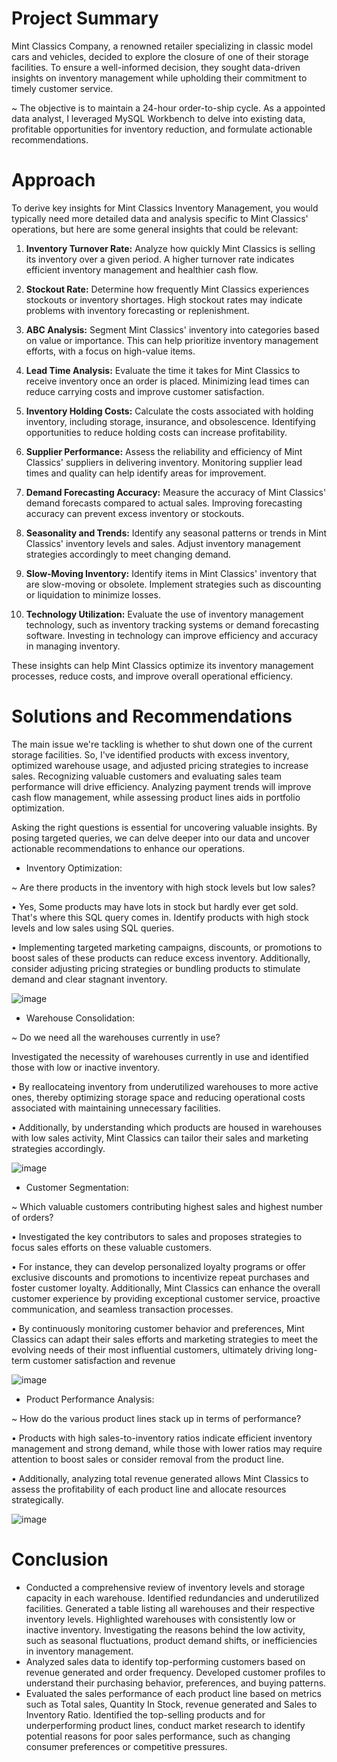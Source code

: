 # Project Summary
Mint Classics Company, a renowned retailer specializing in classic model cars and vehicles, decided to explore the closure of one of their storage facilities. To ensure a well-informed decision, they sought data-driven insights on inventory management while upholding their commitment to timely customer service. 

~ The objective is to maintain a 24-hour order-to-ship cycle. As a appointed data analyst, I leveraged MySQL Workbench to delve into existing data, profitable opportunities for inventory reduction, and formulate actionable recommendations.

# Approach 
To derive key insights for Mint Classics Inventory Management, you would typically need more detailed data and analysis specific to Mint Classics' operations, but here are some general insights that could be relevant:

1. **Inventory Turnover Rate:** Analyze how quickly Mint Classics is selling its inventory over a given period. A higher turnover rate indicates efficient inventory management and healthier cash flow.

2. **Stockout Rate:** Determine how frequently Mint Classics experiences stockouts or inventory shortages. High stockout rates may indicate problems with inventory forecasting or replenishment.

3. **ABC Analysis:** Segment Mint Classics' inventory into categories based on value or importance. This can help prioritize inventory management efforts, with a focus on high-value items.

4. **Lead Time Analysis:** Evaluate the time it takes for Mint Classics to receive inventory once an order is placed. Minimizing lead times can reduce carrying costs and improve customer satisfaction.

5. **Inventory Holding Costs:** Calculate the costs associated with holding inventory, including storage, insurance, and obsolescence. Identifying opportunities to reduce holding costs can increase profitability.

6. **Supplier Performance:** Assess the reliability and efficiency of Mint Classics' suppliers in delivering inventory. Monitoring supplier lead times and quality can help identify areas for improvement.

7. **Demand Forecasting Accuracy:** Measure the accuracy of Mint Classics' demand forecasts compared to actual sales. Improving forecasting accuracy can prevent excess inventory or stockouts.

8. **Seasonality and Trends:** Identify any seasonal patterns or trends in Mint Classics' inventory levels and sales. Adjust inventory management strategies accordingly to meet changing demand.

9. **Slow-Moving Inventory:** Identify items in Mint Classics' inventory that are slow-moving or obsolete. Implement strategies such as discounting or liquidation to minimize losses.

10. **Technology Utilization:** Evaluate the use of inventory management technology, such as inventory tracking systems or demand forecasting software. Investing in technology can improve efficiency and accuracy in managing inventory.

These insights can help Mint Classics optimize its inventory management processes, reduce costs, and improve overall operational efficiency.

# Solutions and Recommendations
The main issue we're tackling is whether to shut down one of the current storage facilities. So, I've identified products with excess inventory, optimized warehouse usage, and adjusted pricing strategies to increase sales. Recognizing valuable customers and evaluating sales team performance will drive efficiency. Analyzing payment trends will improve cash flow management, while assessing product lines aids in portfolio optimization.

Asking the right questions is essential for uncovering valuable insights. By posing targeted queries, we can delve deeper into our data and uncover actionable recommendations to enhance our operations.
- Inventory Optimization:
  
~ Are there products in the inventory with high stock levels but low sales?

• Yes, Some products may have lots in stock but hardly ever get sold. That's where this SQL query comes in. Identify products with high stock levels and low sales using SQL queries.

• Implementing targeted marketing campaigns, discounts, or promotions to boost sales of these products can reduce excess inventory. Additionally, consider adjusting pricing strategies or bundling products to stimulate demand and clear stagnant inventory.

![image](https://github.com/Mounika-Bonda/Mint-Classics-Retail-Analysis/assets/76002392/c86508fc-1a33-4369-88b7-456dd9bdb683)
- Warehouse Consolidation:
  
~ Do we need all the warehouses currently in use?

Investigated the necessity of warehouses currently in use and identified those with low or inactive inventory.

• By reallocateing inventory from underutilized warehouses to more active ones, thereby optimizing storage space and reducing operational costs associated with maintaining unnecessary facilities.

• Additionally, by understanding which products are housed in warehouses with low sales activity, Mint Classics can tailor their sales and marketing strategies accordingly.

![image](https://github.com/Mounika-Bonda/Mint-Classics-Retail-Analysis/assets/76002392/70853365-c009-4748-94e3-3c8245dcb345)
- Customer Segmentation:

~ Which valuable customers contributing highest sales and highest number of orders?

• Investigated the key contributors to sales and proposes strategies to focus sales efforts on these valuable customers.

• For instance, they can develop personalized loyalty programs or offer exclusive discounts and promotions to incentivize repeat purchases and foster customer loyalty. Additionally, Mint Classics can enhance the overall customer experience by providing exceptional customer service, proactive communication, and seamless transaction processes.

• By continuously monitoring customer behavior and preferences, Mint Classics can adapt their sales efforts and marketing strategies to meet the evolving needs of their most influential customers, ultimately driving long-term customer satisfaction and revenue

![image](https://github.com/Mounika-Bonda/Mint-Classics-Retail-Analysis/assets/76002392/31028334-1093-43ab-92de-688abd40d026)
- Product Performance Analysis:

~ How do the various product lines stack up in terms of performance?

• Products with high sales-to-inventory ratios indicate efficient inventory management and strong demand, while those with lower ratios may require attention to boost sales or consider removal from the product line.

• Additionally, analyzing total revenue generated allows Mint Classics to assess the profitability of each product line and allocate resources strategically.

![image](https://github.com/Mounika-Bonda/Mint-Classics-Retail-Analysis/assets/76002392/466d62f9-ba44-4455-812a-3c982c0bf78e)


# Conclusion
- Conducted a comprehensive review of inventory levels and storage capacity in each warehouse. Identified redundancies and underutilized facilities. Generated a table listing all warehouses and their respective 
  inventory levels. Highlighted warehouses with consistently low or inactive inventory. Investigating the reasons behind the low activity, such as seasonal fluctuations, product demand shifts, or inefficiencies in 
  inventory management. 
- Analyzed sales data to identify top-performing customers based on revenue generated and order frequency. Developed customer profiles to understand their purchasing behavior, preferences, and buying patterns.
- Evaluated the sales performance of each product line based on metrics such as Total sales, Quantity In Stock, revenue generated and Sales to Inventory Ratio. Identified the top-selling products and for 
  underperforming product lines, conduct market research to identify potential reasons for poor sales performance, such as changing consumer preferences or competitive pressures. 



